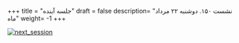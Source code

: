 +++
title = "جلسه آینده"
draft = false
description= "نشست ۱۵۰. دوشنبه ۲۲ مرداد ماه"
weight= -1
+++

[![next_session](../../img/next_session.jpg)](../../img/next_session.jpg)
